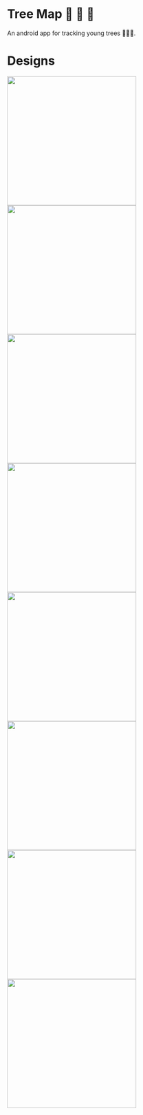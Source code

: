 # Tree Map  :construction: :wrench: :nut_and_bolt:
An android app for tracking young trees :evergreen_tree::evergreen_tree::evergreen_tree:.

# Designs

<image src="screenshots/1.png" width="300"> 
<image src="screenshots/2.png" width="300">
<image src="screenshots/3.png" width="300"> 
<image src="screenshots/4.png" width="300"> 
<image src="screenshots/5.png" width="300"> 
<image src="screenshots/6.png" width="300"> 
<image src="screenshots/7.png" width="300"> 
<image src="screenshots/8.png" width="300">  
